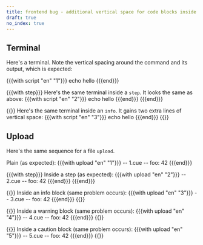```yaml
---
title: frontend bug - additional vertical space for code blocks inside an info block
draft: true
no_index: true
---
```


## Terminal

Here's a terminal. Note the vertical spacing around the command and its output, which is expected:

{{{with script "en" "1"}}}
echo hello
{{{end}}}

{{{with step}}}
Here's the same terminal inside a `step`. It looks the same as above:
{{{with script "en" "2"}}}
echo hello
{{{end}}}
{{{end}}}

{{<info>}}
Here's the same terminal inside an `info`. It gains two extra lines of vertical space:
{{{with script "en" "3"}}}
echo hello
{{{end}}}
{{</info>}}

## Upload

Here's the same sequence for a file `upload`.

Plain (as expected):
{{{with upload "en" "1"}}}
-- 1.cue --
foo: 42
{{{end}}}

{{{with step}}}
Inside a step (as expected):
{{{with upload "en" "2"}}}
-- 2.cue --
foo: 42
{{{end}}}
{{{end}}}

{{<info>}}
Inside an info block (same problem occurs):
{{{with upload "en" "3"}}}
-- 3.cue --
foo: 42
{{{end}}}
{{</info>}}

{{<warning>}}
Inside a warning block (same problem occurs):
{{{with upload "en" "4"}}}
-- 4.cue --
foo: 42
{{{end}}}
{{</warning>}}

{{<caution>}}
Inside a caution block (same problem occurs):
{{{with upload "en" "5"}}}
-- 5.cue --
foo: 42
{{{end}}}
{{</caution>}}
